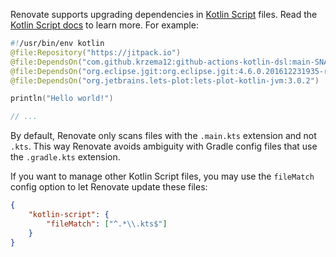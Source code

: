 Renovate supports upgrading dependencies in [Kotlin Script](https://github.com/Kotlin/KEEP/blob/master/proposals/scripting-support.md) files.
Read the [Kotlin Script docs](https://kotlinlang.org/docs/custom-script-deps-tutorial.html) to learn more.
For example:

```kotlin
#!/usr/bin/env kotlin
@file:Repository("https://jitpack.io")
@file:DependsOn("com.github.krzema12:github-actions-kotlin-dsl:main-SNAPSHOT")
@file:DependsOn("org.eclipse.jgit:org.eclipse.jgit:4.6.0.201612231935-r")
@file:DependsOn("org.jetbrains.lets-plot:lets-plot-kotlin-jvm:3.0.2")

println("Hello world!")

// ...
```

By default, Renovate only scans files with the `.main.kts` extension and not `.kts`.
This way Renovate avoids ambiguity with Gradle config files that use the `.gradle.kts` extension.

If you want to manage other Kotlin Script files, you may use the `fileMatch` config option to let Renovate update these files:

```json
{
    "kotlin-script": {
        "fileMatch": ["^.*\\.kts$"]
    }
}
```
